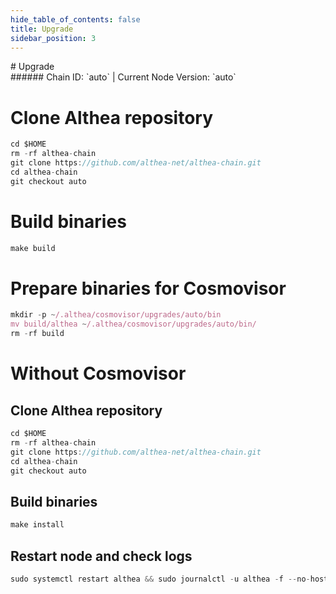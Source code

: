 ```yaml
---
hide_table_of_contents: false
title: Upgrade
sidebar_position: 3
---
```


<div class="h1-with-icon icon-althea">
# Upgrade
</div>
###### Chain ID: `auto` | Current Node Version: `auto`


# Clone Althea repository
```js
cd $HOME
rm -rf althea-chain
git clone https://github.com/althea-net/althea-chain.git
cd althea-chain
git checkout auto
 ```

# Build binaries
```js
make build
 ```

# Prepare binaries for Cosmovisor
```js
mkdir -p ~/.althea/cosmovisor/upgrades/auto/bin
mv build/althea ~/.althea/cosmovisor/upgrades/auto/bin/
rm -rf build
```

# Without Cosmovisor
## Clone Althea repository
```js
cd $HOME
rm -rf althea-chain
git clone https://github.com/althea-net/althea-chain.git
cd althea-chain
git checkout auto
 ```

## Build binaries
```js
make install
 ```

## Restart node and check logs
```js
sudo systemctl restart althea && sudo journalctl -u althea -f --no-hostname -o cat
```